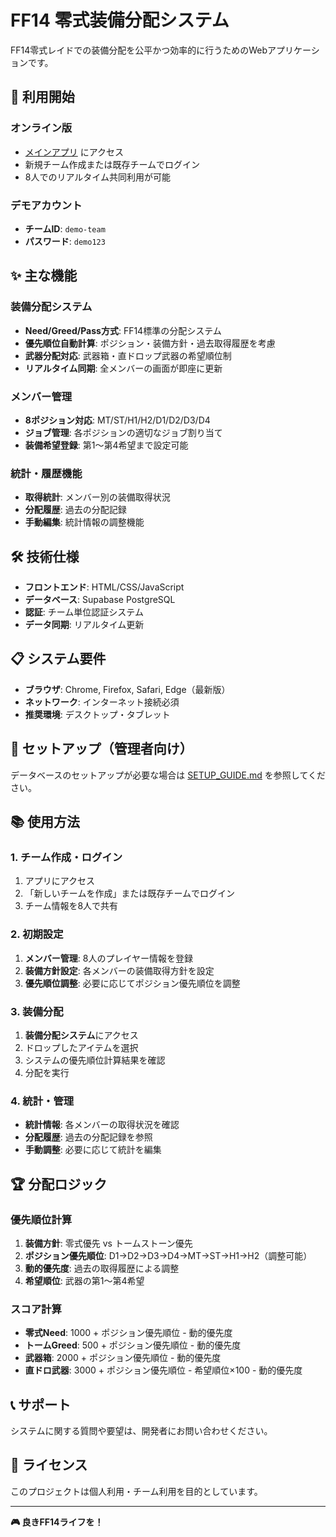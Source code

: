 # FF14 零式装備分配システム

FF14零式レイドでの装備分配を公平かつ効率的に行うためのWebアプリケーションです。

## 🚀 利用開始

### オンライン版
- [メインアプリ](main.html) にアクセス
- 新規チーム作成または既存チームでログイン
- 8人でのリアルタイム共同利用が可能

### デモアカウント
- **チームID**: `demo-team`
- **パスワード**: `demo123`

## ✨ 主な機能

### 装備分配システム
- **Need/Greed/Pass方式**: FF14標準の分配システム
- **優先順位自動計算**: ポジション・装備方針・過去取得履歴を考慮
- **武器分配対応**: 武器箱・直ドロップ武器の希望順位制
- **リアルタイム同期**: 全メンバーの画面が即座に更新

### メンバー管理
- **8ポジション対応**: MT/ST/H1/H2/D1/D2/D3/D4
- **ジョブ管理**: 各ポジションの適切なジョブ割り当て
- **装備希望登録**: 第1～第4希望まで設定可能

### 統計・履歴機能
- **取得統計**: メンバー別の装備取得状況
- **分配履歴**: 過去の分配記録
- **手動編集**: 統計情報の調整機能

## 🛠️ 技術仕様

- **フロントエンド**: HTML/CSS/JavaScript
- **データベース**: Supabase PostgreSQL
- **認証**: チーム単位認証システム
- **データ同期**: リアルタイム更新

## 📋 システム要件

- **ブラウザ**: Chrome, Firefox, Safari, Edge（最新版）
- **ネットワーク**: インターネット接続必須
- **推奨環境**: デスクトップ・タブレット

## 🔧 セットアップ（管理者向け）

データベースのセットアップが必要な場合は [SETUP_GUIDE.md](SETUP_GUIDE.md) を参照してください。

## 📚 使用方法

### 1. チーム作成・ログイン
1. アプリにアクセス
2. 「新しいチームを作成」または既存チームでログイン
3. チーム情報を8人で共有

### 2. 初期設定
1. **メンバー管理**: 8人のプレイヤー情報を登録
2. **装備方針設定**: 各メンバーの装備取得方針を設定
3. **優先順位調整**: 必要に応じてポジション優先順位を調整

### 3. 装備分配
1. **装備分配システム**にアクセス
2. ドロップしたアイテムを選択
3. システムの優先順位計算結果を確認
4. 分配を実行

### 4. 統計・管理
- **統計情報**: 各メンバーの取得状況を確認
- **分配履歴**: 過去の分配記録を参照
- **手動調整**: 必要に応じて統計を編集

## 🏆 分配ロジック

### 優先順位計算
1. **装備方針**: 零式優先 vs トームストーン優先
2. **ポジション優先順位**: D1→D2→D3→D4→MT→ST→H1→H2（調整可能）
3. **動的優先度**: 過去の取得履歴による調整
4. **希望順位**: 武器の第1～第4希望

### スコア計算
- **零式Need**: 1000 + ポジション優先順位 - 動的優先度
- **トームGreed**: 500 + ポジション優先順位 - 動的優先度
- **武器箱**: 2000 + ポジション優先順位 - 動的優先度
- **直ドロ武器**: 3000 + ポジション優先順位 - 希望順位×100 - 動的優先度

## 📞 サポート

システムに関する質問や要望は、開発者にお問い合わせください。

## 📄 ライセンス

このプロジェクトは個人利用・チーム利用を目的としています。

---

**🎮 良きFF14ライフを！**